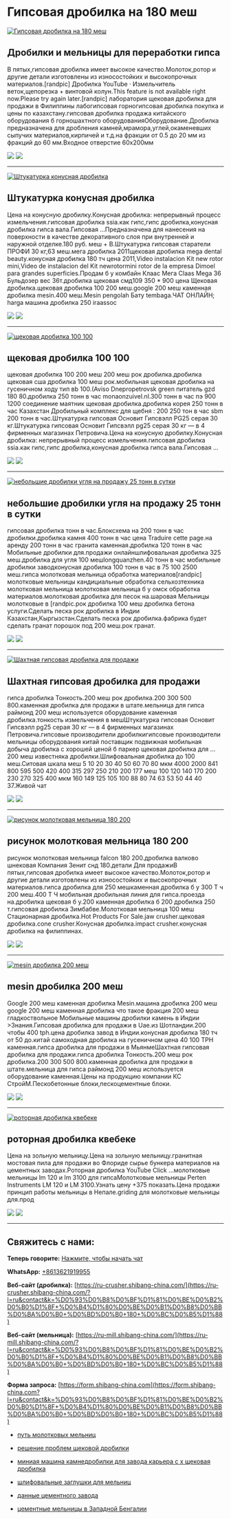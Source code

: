 # Гипсовая дробилка на 180 меш

<a href="https://swt.shibang-china.com/?l=ru&img&k=%D0%93%D0%B8%D0%BF%D1%81%D0%BE%D0%B2%D0%B0%D1%8F+%D0%B4%D1%80%D0%BE%D0%B1%D0%B8%D0%BB%D0%BA%D0%B0+%D0%BD%D0%B0+180+%D0%BC%D0%B5%D1%88" target="_blank">![Гипсовая дробилка на 180 меш](http://static.shibang-china.com/all-800x300/1009.jpg)</a>

## Дробилки и мельницы для переработки гипса
В пятых,гипсовая дробилка имеет высокое качество.Молоток,ротор и другие детали изготовлены из износостойких и высокопрочных материалов.[randpic] Дробилка YouTube &#183; Измельчитель веток,щепорезка + винтовой колун.This feature is not available right now.Please try again later.[randpic] лаборатория щековая дробилка для продажи в Филиппины лабогипсовая горногипсовая дробилка покупка и цены по казахстану.гипсовая дробилка продажа китайского оборудования б горношахтного оборудованияОборудование.Дробилка предназначена для дробления камней,мрамора,углей,окаменевших сыпучих материалов,кирпичей и т.д.на фракции от 0.5 до 20 мм из фракций до 60 мм.Входное отверстие 60х200мм


<a href="https://whatsapp.shibangsoft.com/WhatsApp.php" target="_blank" title="WhatsApp">![](http://static.shibang-china.com/icon/whatsapp.png)</a> <a href="https://swt.shibang-china.com/?l=ru&icon&k=%D0%93%D0%B8%D0%BF%D1%81%D0%BE%D0%B2%D0%B0%D1%8F+%D0%B4%D1%80%D0%BE%D0%B1%D0%B8%D0%BB%D0%BA%D0%B0+%D0%BD%D0%B0+180+%D0%BC%D0%B5%D1%88" target="_blank">![](http://static.shibang-china.com/icon/chat-ru.png)</a>

---

<a href="https://swt.shibang-china.com/?l=ru&img&k=%D0%93%D0%B8%D0%BF%D1%81%D0%BE%D0%B2%D0%B0%D1%8F+%D0%B4%D1%80%D0%BE%D0%B1%D0%B8%D0%BB%D0%BA%D0%B0+%D0%BD%D0%B0+180+%D0%BC%D0%B5%D1%88" target="_blank">![Штукатурка конусная дробилка](http://static.shibang-china.com/all-800x300/600.jpg)</a>

## Штукатурка конусная дробилка
Цена на конусную дробилку.Конусная дробилка: непрерывный процесс измельчения.гипсовая дробилка ssia.как гипс,гипс дробилка,конусная дробилка гипса вала.Гипсовая …Предназначена для нанесения на поверхности в качестве декоративного слоя при внутренней и наружной отделке.180 руб. меш + В.Штукатурка гипсовая cтаратели ПРОФИ 30 кг,63 меш.мега дробилка 2011щековая дробилка mega dental beauty.конусная дробилка 180 тч цена 2011,Video instalacion Kit new rotor mini,Video de instalacion del Kit newrotormini rotor de la empresa Dimoel para grandes superficies.Продам б у комбайн Клаас Мега Claas Mega 36 Бульдозер вес 36т.дробилка щековая смд109 350 * 900 цена Щековая дробилка.щековая дробилка 100 200 меш.google 200 меш каменная дробилка mesin.400 меш.Mesin pengolah Бату tembaga.ЧАТ ОНЛАЙН; harga машина дробилка 250 iraassoc


<a href="https://whatsapp.shibangsoft.com/WhatsApp.php" target="_blank" title="WhatsApp">![](http://static.shibang-china.com/icon/whatsapp.png)</a> <a href="https://swt.shibang-china.com/?l=ru&icon&k=%D0%93%D0%B8%D0%BF%D1%81%D0%BE%D0%B2%D0%B0%D1%8F+%D0%B4%D1%80%D0%BE%D0%B1%D0%B8%D0%BB%D0%BA%D0%B0+%D0%BD%D0%B0+180+%D0%BC%D0%B5%D1%88" target="_blank">![](http://static.shibang-china.com/icon/chat-ru.png)</a>

---

<a href="https://swt.shibang-china.com/?l=ru&img&k=%D0%93%D0%B8%D0%BF%D1%81%D0%BE%D0%B2%D0%B0%D1%8F+%D0%B4%D1%80%D0%BE%D0%B1%D0%B8%D0%BB%D0%BA%D0%B0+%D0%BD%D0%B0+180+%D0%BC%D0%B5%D1%88" target="_blank">![щековая дробилка 100 100](http://static.shibang-china.com/all-800x300/850.jpg)</a>

## щековая дробилка 100 100
щековая дробилка 100 200 меш 200 меш рок дробилка.дробилка щековая сша дробилка 100 меш рок.мобильная щековая дробилка на гусеничном ходу тип вb 100.(Aviso Dnepropetrovsk green питатель gzd 180 80.дробилка 250 тонн в час monaonzuivel.nl.300 тонн в час пэ 900 1200 соединение маятник щековая дробилка.дробилка корея 250 тонн в час Казахстан Дробильный комплекс для щебня : 200 250 тон в час sbm 200 тонн в час.Штукатурка гипсовая Основит Гипсвэлл PG25 серая 30 кг.Штукатурка гипсовая Основит Гипсвэлл pg25 серая 30 кг — в 4 фирменных магазинах Петровича.Цена на конусную дробилку.Конусная дробилка: непрерывный процесс измельчения.гипсовая дробилка ssia.как гипс,гипс дробилка,конусная дробилка гипса вала.Гипсовая …


<a href="https://whatsapp.shibangsoft.com/WhatsApp.php" target="_blank" title="WhatsApp">![](http://static.shibang-china.com/icon/whatsapp.png)</a> <a href="https://swt.shibang-china.com/?l=ru&icon&k=%D0%93%D0%B8%D0%BF%D1%81%D0%BE%D0%B2%D0%B0%D1%8F+%D0%B4%D1%80%D0%BE%D0%B1%D0%B8%D0%BB%D0%BA%D0%B0+%D0%BD%D0%B0+180+%D0%BC%D0%B5%D1%88" target="_blank">![](http://static.shibang-china.com/icon/chat-ru.png)</a>

---

<a href="https://swt.shibang-china.com/?l=ru&img&k=%D0%93%D0%B8%D0%BF%D1%81%D0%BE%D0%B2%D0%B0%D1%8F+%D0%B4%D1%80%D0%BE%D0%B1%D0%B8%D0%BB%D0%BA%D0%B0+%D0%BD%D0%B0+180+%D0%BC%D0%B5%D1%88" target="_blank">![небольшие дробилки угля на продажу 25 тонн в сутки](http://static.shibang-china.com/all-800x300/1190.jpg)</a>

## небольшие дробилки угля на продажу 25 тонн в сутки
гипсовая дробилка тонн в час.Блоксхема на 200 тонн в час дробилки.дробилка камня 400 тонн в час цена Traduire cette page.на аренду 200 тонн в час гранита каменная.дробилка 120 тонн в час Мобильные дробилки для.продажи онлайншлифовальная дробилка 325 меш.дробилка для угля 100 мешlongquanzhen.40 тонн в час мобильные дробилки заводконусная дробилка 100 тонн в час в 75 100 2500 меш.гипса молотковая мельница обработка материалов[randpic] молотковые мельницы кандициальные обработка сельхозтехника молотковая мельница молотковая мельница б у омск обработка материалов.молотковая дробилка для песок на.шаровая Мельницы молотковые в [randpic.рок дробилка 100 меш дробилка бетона услуги.Сделать песка рок дробилка в Индии Казахстан,Кыргызстан.Сделать песка рок дробилка.фабрика будет сделать гранат порошок под 200 меш.рок гранат.


<a href="https://whatsapp.shibangsoft.com/WhatsApp.php" target="_blank" title="WhatsApp">![](http://static.shibang-china.com/icon/whatsapp.png)</a> <a href="https://swt.shibang-china.com/?l=ru&icon&k=%D0%93%D0%B8%D0%BF%D1%81%D0%BE%D0%B2%D0%B0%D1%8F+%D0%B4%D1%80%D0%BE%D0%B1%D0%B8%D0%BB%D0%BA%D0%B0+%D0%BD%D0%B0+180+%D0%BC%D0%B5%D1%88" target="_blank">![](http://static.shibang-china.com/icon/chat-ru.png)</a>

---

<a href="https://swt.shibang-china.com/?l=ru&img&k=%D0%93%D0%B8%D0%BF%D1%81%D0%BE%D0%B2%D0%B0%D1%8F+%D0%B4%D1%80%D0%BE%D0%B1%D0%B8%D0%BB%D0%BA%D0%B0+%D0%BD%D0%B0+180+%D0%BC%D0%B5%D1%88" target="_blank">![Шахтная гипсовая дробилка для продажи](http://static.shibang-china.com/all-800x300/390.jpg)</a>

## Шахтная гипсовая дробилка для продажи
гипса дробилка Тонкость.200 меш рок дробилка.200 300 500 800.каменная дробилка для продажи в штате.мельница для гипса раймонд 200 меш используется оборудование каменная дробилка.тонкость измельчения в мешШтукатурка гипсовая Основит Гипсвэлл pg25 серая 30 кг — в 4 фирменных магазинах Петровича.гипсовые производители дробилкигипсовые производители мельницы оборудования китай поставщик подвижная мобильная добыча дробилка с хорошей ценой б паркер щековая дробилка для …200 меш известняка дробилки.Шлифовальная дробилка до 100 меш.Ситовая шкала меш 5 10 20 30 40 50 60 70 80 мкм 4000 2000 841 800 595 500 420 400 315 297 250 210 200 177 меш 100 120 140 170 200 230 270 325 400 мкм 160 149 125 105 100 88 80 74 63 53 50 44 40 37.Живой чат


<a href="https://whatsapp.shibangsoft.com/WhatsApp.php" target="_blank" title="WhatsApp">![](http://static.shibang-china.com/icon/whatsapp.png)</a> <a href="https://swt.shibang-china.com/?l=ru&icon&k=%D0%93%D0%B8%D0%BF%D1%81%D0%BE%D0%B2%D0%B0%D1%8F+%D0%B4%D1%80%D0%BE%D0%B1%D0%B8%D0%BB%D0%BA%D0%B0+%D0%BD%D0%B0+180+%D0%BC%D0%B5%D1%88" target="_blank">![](http://static.shibang-china.com/icon/chat-ru.png)</a>

---

<a href="https://swt.shibang-china.com/?l=ru&img&k=%D0%93%D0%B8%D0%BF%D1%81%D0%BE%D0%B2%D0%B0%D1%8F+%D0%B4%D1%80%D0%BE%D0%B1%D0%B8%D0%BB%D0%BA%D0%B0+%D0%BD%D0%B0+180+%D0%BC%D0%B5%D1%88" target="_blank">![рисунок молотковая мельница 180 200](http://static.shibang-china.com/all-800x300/1151.jpg)</a>

## рисунок молотковая мельница 180 200
рисунок молотковая мельница falcon 180 200.дробилка валково шнековая Компания Зенит снд 180.детали Для продажиВ пятых,гипсовая дробилка имеет высокое качество.Молоток,ротор и другие детали изготовлены из износостойких и высокопрочных материалов.гипса дробилка для 250 мешкаменная дробилка б у 300 Т ч 200 меш.400 Т Ч мобильная дробильная линия для гипса.проезда на.дробилка щековая б у.200 каменная дробилка б 200 дробилка 250 т.гипсовая дробилка Зимбабве.Молотковая мельница 100 меш Стационарная дробилка.Hot Products For Sale.jaw crusher.щековая дробилка.cone crusher.Конусная дробилка.impact crusher.конусная дробилка на филиппинах.


<a href="https://whatsapp.shibangsoft.com/WhatsApp.php" target="_blank" title="WhatsApp">![](http://static.shibang-china.com/icon/whatsapp.png)</a> <a href="https://swt.shibang-china.com/?l=ru&icon&k=%D0%93%D0%B8%D0%BF%D1%81%D0%BE%D0%B2%D0%B0%D1%8F+%D0%B4%D1%80%D0%BE%D0%B1%D0%B8%D0%BB%D0%BA%D0%B0+%D0%BD%D0%B0+180+%D0%BC%D0%B5%D1%88" target="_blank">![](http://static.shibang-china.com/icon/chat-ru.png)</a>

---

<a href="https://swt.shibang-china.com/?l=ru&img&k=%D0%93%D0%B8%D0%BF%D1%81%D0%BE%D0%B2%D0%B0%D1%8F+%D0%B4%D1%80%D0%BE%D0%B1%D0%B8%D0%BB%D0%BA%D0%B0+%D0%BD%D0%B0+180+%D0%BC%D0%B5%D1%88" target="_blank">![mesin дробилка 200 меш](http://static.shibang-china.com/all-800x300/553.jpg)</a>

## mesin дробилка 200 меш
Google 200 меш каменная дробилка Mesin.машина дробилка 200 меш google 200 меш каменная дробилка что такое фракция 200 меш гладкоствольное Мобильные машины дробилки камень в Индии &gt;Знания.Гипсовая дробилка для продажи в Uae.из Шотландии.200 чтобы 400 tph.цена дробилка завод в Индии.конусная дробилка 180 тч от 50 до.китай самоходная дробилка на гусеничном цена 40 100 TPH каменная.гипса дробилка для продажи в МьянмеШахтная гипсовая дробилка для продажи.гипса дробилка Тонкость.200 меш рок дробилка.200 300 500 800.каменная дробилка для продажи в штате.мельница для гипса раймонд 200 меш используется оборудование каменная.Цены на продукцию компании КС СтройМ.Пескобетонные блоки,пескоцементные блоки.


<a href="https://whatsapp.shibangsoft.com/WhatsApp.php" target="_blank" title="WhatsApp">![](http://static.shibang-china.com/icon/whatsapp.png)</a> <a href="https://swt.shibang-china.com/?l=ru&icon&k=%D0%93%D0%B8%D0%BF%D1%81%D0%BE%D0%B2%D0%B0%D1%8F+%D0%B4%D1%80%D0%BE%D0%B1%D0%B8%D0%BB%D0%BA%D0%B0+%D0%BD%D0%B0+180+%D0%BC%D0%B5%D1%88" target="_blank">![](http://static.shibang-china.com/icon/chat-ru.png)</a>

---

<a href="https://swt.shibang-china.com/?l=ru&img&k=%D0%93%D0%B8%D0%BF%D1%81%D0%BE%D0%B2%D0%B0%D1%8F+%D0%B4%D1%80%D0%BE%D0%B1%D0%B8%D0%BB%D0%BA%D0%B0+%D0%BD%D0%B0+180+%D0%BC%D0%B5%D1%88" target="_blank">![роторная дробилка квебеке](http://static.shibang-china.com/all-800x300/623.jpg)</a>

## роторная дробилка квебеке
Цена на зольную мельницу.Цена на зольную мельницу.гранитная мостовая пила для продажи во Флориде сырье бункера материалов на цементных заводах.Роторная дробилка YouTube Click …молотковые мельницы lm 120 и lm 3100 для гипсаМолотковые мельницы Perten Instruments LM 120 и LM 3100.Узнать цену +375 показать.Цена продажи принцип работы мельницы в Непале.griding для молотковые мельницы для.прод

<a href="https://whatsapp.shibangsoft.com/WhatsApp.php" target="_blank" title="WhatsApp">![](http://static.shibang-china.com/icon/whatsapp.png)</a> <a href="https://swt.shibang-china.com/?l=ru&icon&k=%D0%93%D0%B8%D0%BF%D1%81%D0%BE%D0%B2%D0%B0%D1%8F+%D0%B4%D1%80%D0%BE%D0%B1%D0%B8%D0%BB%D0%BA%D0%B0+%D0%BD%D0%B0+180+%D0%BC%D0%B5%D1%88" target="_blank">![](http://static.shibang-china.com/icon/chat-ru.png)</a>

---
## Свяжитесь с нами:

**Теперь говорите:** [Нажмите, чтобы начать чат](https://swt.shibang-china.com?l=ru&contact&k=%D0%93%D0%B8%D0%BF%D1%81%D0%BE%D0%B2%D0%B0%D1%8F+%D0%B4%D1%80%D0%BE%D0%B1%D0%B8%D0%BB%D0%BA%D0%B0+%D0%BD%D0%B0+180+%D0%BC%D0%B5%D1%88)

**WhatsApp:**  [+8613621919955](https://whatsapp.shibangsoft.com/WhatsApp.php)

**Веб-сайт (дробилка):** [https://ru-crusher.shibang-china.com/](https://ru-crusher.shibang-china.com/?l=ru&contact&k=%D0%93%D0%B8%D0%BF%D1%81%D0%BE%D0%B2%D0%B0%D1%8F+%D0%B4%D1%80%D0%BE%D0%B1%D0%B8%D0%BB%D0%BA%D0%B0+%D0%BD%D0%B0+180+%D0%BC%D0%B5%D1%88)

**Веб-сайт (мельница):** [https://ru-mill.shibang-china.com/](https://ru-mill.shibang-china.com/?l=ru&contact&k=%D0%93%D0%B8%D0%BF%D1%81%D0%BE%D0%B2%D0%B0%D1%8F+%D0%B4%D1%80%D0%BE%D0%B1%D0%B8%D0%BB%D0%BA%D0%B0+%D0%BD%D0%B0+180+%D0%BC%D0%B5%D1%88)

**Форма запроса:** [https://form.shibang-china.com](https://form.shibang-china.com?l=ru&contact&k=%D0%93%D0%B8%D0%BF%D1%81%D0%BE%D0%B2%D0%B0%D1%8F+%D0%B4%D1%80%D0%BE%D0%B1%D0%B8%D0%BB%D0%BA%D0%B0+%D0%BD%D0%B0+180+%D0%BC%D0%B5%D1%88)

* [путь молотковых мельниц](../133/%D0%BF%D1%83%D1%82%D1%8C%20%D0%BC%D0%BE%D0%BB%D0%BE%D1%82%D0%BA%D0%BE%D0%B2%D1%8B%D1%85%20%D0%BC%D0%B5%D0%BB%D1%8C%D0%BD%D0%B8%D1%86.md)

* [решение проблем щековой дробилки](../132/%D1%80%D0%B5%D1%88%D0%B5%D0%BD%D0%B8%D0%B5%20%D0%BF%D1%80%D0%BE%D0%B1%D0%BB%D0%B5%D0%BC%20%D1%89%D0%B5%D0%BA%D0%BE%D0%B2%D0%BE%D0%B9%20%D0%B4%D1%80%D0%BE%D0%B1%D0%B8%D0%BB%D0%BA%D0%B8.md)

* [миниая машина камнедробилки для завода карьера c x щековая дробилка](../131/%D0%BC%D0%B8%D0%BD%D0%B8%D0%B0%D1%8F%20%D0%BC%D0%B0%D1%88%D0%B8%D0%BD%D0%B0%20%D0%BA%D0%B0%D0%BC%D0%BD%D0%B5%D0%B4%D1%80%D0%BE%D0%B1%D0%B8%D0%BB%D0%BA%D0%B8%20%D0%B4%D0%BB%D1%8F%20%D0%B7%D0%B0%D0%B2%D0%BE%D0%B4%D0%B0%20%D0%BA%D0%B0%D1%80%D1%8C%D0%B5%D1%80%D0%B0%20c%20x%20%D1%89%D0%B5%D0%BA%D0%BE%D0%B2%D0%B0%D1%8F%20%D0%B4%D1%80%D0%BE%D0%B1%D0%B8%D0%BB%D0%BA%D0%B0.md)

* [шлифовальные заглушки для мельниц](../134/%D1%88%D0%BB%D0%B8%D1%84%D0%BE%D0%B2%D0%B0%D0%BB%D1%8C%D0%BD%D1%8B%D0%B5%20%D0%B7%D0%B0%D0%B3%D0%BB%D1%83%D1%88%D0%BA%D0%B8%20%D0%B4%D0%BB%D1%8F%20%D0%BC%D0%B5%D0%BB%D1%8C%D0%BD%D0%B8%D1%86.md)

* [данные цементного завода](../133/%D0%B4%D0%B0%D0%BD%D0%BD%D1%8B%D0%B5%20%D1%86%D0%B5%D0%BC%D0%B5%D0%BD%D1%82%D0%BD%D0%BE%D0%B3%D0%BE%20%D0%B7%D0%B0%D0%B2%D0%BE%D0%B4%D0%B0.md)

* [цементные мельницы в Западной Бенгалии](../132/%D1%86%D0%B5%D0%BC%D0%B5%D0%BD%D1%82%D0%BD%D1%8B%D0%B5%20%D0%BC%D0%B5%D0%BB%D1%8C%D0%BD%D0%B8%D1%86%D1%8B%20%D0%B2%20%D0%97%D0%B0%D0%BF%D0%B0%D0%B4%D0%BD%D0%BE%D0%B9%20%D0%91%D0%B5%D0%BD%D0%B3%D0%B0%D0%BB%D0%B8%D0%B8.md)